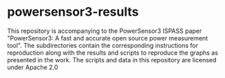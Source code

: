 # powersensor3-results
This repository is accompanying to the PowerSensor3 ISPASS paper "PowerSensor3: A fast and accurate open source power measurement tool".
The subdirectories contain the corresponding instructions for reproduction along with the results and scripts to reproduce the graphs as presented in the work.
The scripts and data in this repository are licensed under Apache 2.0
